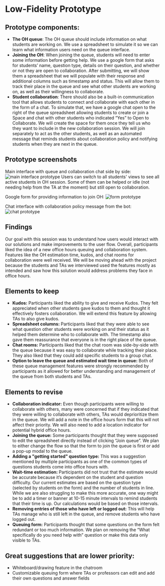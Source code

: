 # Low-Fidelity Prototype

## Prototype components:
- **The OH queue**: The OH queue should include information on what students are working on. We use a spreadsheet to simulate it so we can learn what information users need on the queue interface.
- **Joining the OH**: When joining the queue, students will need to enter some information before getting help. We use a google form that asks for students’ name, question type, details on their question, and whether or not they are open to collaboration.
After submitting, we will show them a spreadsheet that we will populate with their response and additional columns such as timestamp and status. This will allow them to track their place in the queue and see what other students are working on, as well as their willingness to collaborate.
- **Student collaboration**: There should also be a built-in communication tool that allows students to connect and collaborate with each other in the form of a chat. To simulate that, we have a google chat open to the right of the queue spreadsheet allowing students to create or join a Space and chat with other students who indicated “Yes” to Open to Collaborate. We will create the space for them once they tell us who they want to include in the new collaboration session.
We will join separately to act as the other students, as well as an automated message that reminds students about collaboration policy and notifying students when they are next in the queue.

## Prototype screenshots
Main interface with queue and collaboration chat side by side:
![main interface prototype](/power-hour/img/PrototypeMainInterface.png)
Users can switch to all students' views to see all active students in OH session. Some of them can be helped or idle (not needing help from the TA at the moment) but still open to collaboration.

Google form for providing information to join OH:
![form prototype](/power-hour/img/PrototypeForm.png)

Chat interface with collaboration policy message from the bot:
![chat prototype](/power-hour/img/PrototypeChat.png)

## Findings

Our goal with this session was to understand how users would interact with our solutions and make improvements to the user flow. Overall, participants liked the idea of a new office hours queuing and collaboration system. Features like the OH estimation time, kudos, and chat rooms for collaboration were well received. We will be moving ahead with the project because the students and TAs we interviewed used the features mostly as intended and saw how this solution would address problems they face in office hours.

## Elements to keep
- **Kudos:** Participants liked the ability to give and receive Kudos. They felt appreciated when other students gave kudos to them and thought it effectively fosters collaboration. We will extend this feature by allowing TAs to also give kudos.
- **Spreadsheet columns:** Participants liked that they were able to see what question other students were working on and their status as it helped them determine who to collaborate with. The timestamp also gave them reassurance that everyone is in the right place of the queue.
- **Chat rooms:** Participants liked that the chat room was side-by-side with the queue because it was easy to collaborate while tracking their place. They also liked that they could add specific students to a group chat.
- **Option to leave the queue and estimated wait time in queue:** Both of these queue management features were strongly recommended by participants as it allowed for better understanding and management of the queue from both students and TAs.

## Elements to revise
- **Collaboration indicator:** Even though participants were willing to collaborate with others, many were concerned that if they indicated that they were willing to collaborate with others, TAs would deprioritize them in the queue. We will add a note in the office hours form that this will not affect their priority. We will also need to add a location indicator for potential hybrid office hours.
- **Joining the queue:** Some participants thought that they were supposed to edit the spreadsheet directly instead of clicking “Join queue”. We plan to either change the flow so that the form to join the queue is first or add a pop-up modal to the queue.
- **Adding a "getting started" question type:** This was a suggestion mentioned by multiple participants as one of the common types of questions students come into office hours with.
- **Wait-time estimation:** Participants did not trust that the estimate would be accurate because it’s dependent on the student and question difficulty. Our current estimates are based on the question type (selected by students on the form) and the number of students in line. While we are also struggling to make this more accurate, one way might be to add a timer or banner at 10-15 minute intervals to remind students that their time is up. Our calculations would be based on those intervals.
- **Removing entries of those who have left or logged out:** This will help TAs manage who is still left in the queue, and remove students who have logged out.
- **Queuing form:** Participants thought that some questions on the form felt redundant or too much information. We plan on removing the “What specifically do you need help with” question or make this data only visible to TAs.

## Great suggestions that are lower priority:
- Whiteboard/drawing feature in the chatroom
- Customizable queuing form where TAs or professors can edit and add their own questions and answer fields
